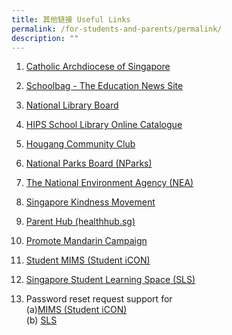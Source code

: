 ```yaml
---
title: 其他链接 Useful Links
permalink: /for-students-and-parents/permalink/
description: ""
---
```

1.   <p><a target="_blank" href="https://www.catholic.sg/">Catholic Archdiocese of Singapore</a></p>
2. <p><a target="_blank" href="https://www.schoolbag.edu.sg/">Schoolbag - The Education News Site</a></p>
3. <p><a target="_blank" href="https://www.nlb.gov.sg/main/home">National Library Board</a></p>
4. <p><a target="_blank" href="https://schoolibrary.moe.edu.sg/holyinnocentspri">HIPS School Library Online Catalogue</a></p>
5. <p><a target="_blank" href="https://www.onepa.gov.sg/cc/hougang-cc/">Hougang Community Club</a></p>
6. <p><a target="_blank" href="https://www.nparks.gov.sg/">National Parks Board (NParks)</a></p>
7. <p><a target="_blank" href="https://www.nea.gov.sg/">The National Environment Agency (NEA)</a></p>
8. <p><a target="_blank" href="https://www.kindness.sg/">Singapore Kindness Movement</a></p>
9. <p><a target="_blank" href="https://www.healthhub.sg/programmes/183/parent-hub">Parent Hub (healthhub.sg)</a></p>
10. <p><a target="_blank" href="https://www.languagecouncils.sg/mandarin/en">Promote Mandarin Campaign</a></p>
11. <p><a target="_blank" href="https://workspace.google.com/dashboard">Student MIMS (Student iCON)</a></p>
12. <p><a target="_blank" href="https://vle.learning.moe.edu.sg/login">Singapore Student Learning Space (SLS)</a></p>
13.  Password reset request support for
			 <br> (a)<a target="_blank" href="https://go.gov.sg/hips-student-icon-reset">MIMS (Student iCON)</a>
			 <br> (b) <a target="_blank" href="https://go.gov.sg/hips-slsunloc">SLS</a>